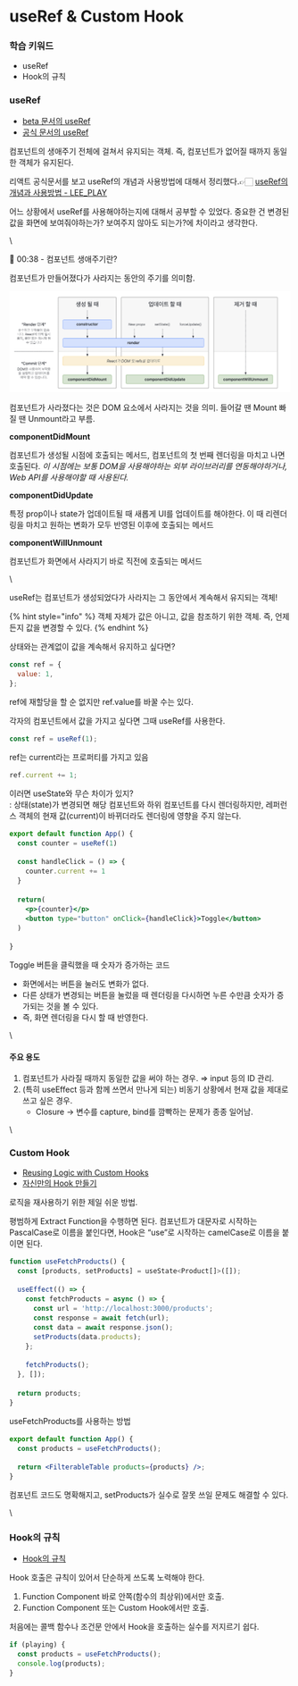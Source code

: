 # useRef & Custom Hook

### 학습 키워드

* useRef
* Hook의 규칙



### useRef

* [beta 문서의 useRef](https://beta.reactjs.org/reference/react/useRef)
* [공식 문서의 useRef](https://ko.reactjs.org/docs/hooks-reference.html#useref)

컴포넌트의 생애주기 전체에 걸쳐서 유지되는 객체. 즉, 컴포넌트가 없어질 때까지 동일한 객체가 유지된다.

리액트 공식문서를 보고 useRef의 개념과 사용방법에 대해서 정리했다.👉🏻 [useRef의 개념과 사용방법 - LEE\_PLAY](https://leejaelll.github.io/2023/230521-archive/)

어느 상황에서 useRef를 사용해야하는지에 대해서 공부할 수 있었다. 중요한 건 변경된 값을 화면에 보여줘야하는가? 보여주지 않아도 되는가?에 차이라고 생각한다.

\


🦖 00:38 - 컴포넌트 생애주기란?

컴포넌트가 만들어졌다가 사라지는 동안의 주기를 의미함.

![](images/2023-03-29-16-20-49.png)

컴포넌트가 사라졌다는 것은 DOM 요소에서 사라지는 것을 의미. 들어갈 땐 Mount 빠질 땐 Unmount라고 부름.

**componentDidMount**

컴포넌트가 생성될 시점에 호출되는 메서드, 컴포넌트의 첫 번째 렌더링을 마치고 나면 호출된다. _이 시점에는 보통 DOM을 사용해야하는 외부 라이브러리를 연동해야하거나, Web API를 사용해야할 때 사용된다._

**componentDidUpdate**

특정 prop이나 state가 업데이트될 때 새롭게 UI를 업데이트를 해야한다. 이 때 리렌더링을 마치고 원하는 변화가 모두 반영된 이후에 호출되는 메서드

**componentWillUnmount**

컴포넌트가 화면에서 사라지기 바로 직전에 호출되는 메서드

\


useRef는 컴포넌트가 생성되었다가 사라지는 그 동안에서 계속해서 유지되는 객체!

{% hint style="info" %}
객체 자체가 값은 아니고, 값을 참조하기 위한 객체. 즉, 언제든지 값을 변경할 수 있다.
{% endhint %}

상태와는 관계없이 값을 계속해서 유지하고 싶다면?

```jsx
const ref = {
  value: 1,
};
```

ref에 재할당을 할 순 없지만 ref.value를 바꿀 수는 있다.

각자의 컴포넌트에서 값을 가지고 싶다면 그때 useRef를 사용한다.

```jsx
const ref = useRef(1);
```

ref는 current라는 프로퍼티를 가지고 있음

```jsx
ref.current += 1;
```

이러면 useState와 무슨 차이가 있지?\
: 상태(state)가 변경되면 해당 컴포넌트와 하위 컴포넌트를 다시 렌더링하지만, 레퍼런스 객체의 현재 값(current)이 바뀌더라도 렌더링에 영향을 주지 않는다.

```jsx
export default function App() {
  const counter = useRef(1)

  const handleClick = () => {
    counter.current += 1
  }

  return(
    <p>{counter}</p>
    <button type="button" onClick={handleClick}>Toggle</button>
  )

}
```

Toggle 버튼을 클릭했을 때 숫자가 증가하는 코드

* 화면에서는 버튼을 눌러도 변화가 없다.
* 다른 상태가 변경되는 버튼을 눌렀을 때 렌더링을 다시하면 누른 수만큼 숫자가 증가되는 것을 볼 수 있다.
* 즉, 화면 렌더링을 다시 할 때 반영한다.

\


#### 주요 용도

1. 컴포넌트가 사라질 때까지 동일한 값을 써야 하는 경우. ⇒ input 등의 ID 관리.
2. (특히 useEffect 등과 함께 쓰면서 만나게 되는) 비동기 상황에서 현재 값을 제대로 쓰고 싶은 경우.
   * Closure → 변수를 capture, bind를 깜빡하는 문제가 종종 일어남.

\


### Custom Hook

* [Reusing Logic with Custom Hooks](https://beta.reactjs.org/learn/reusing-logic-with-custom-hooks)
* [자신만의 Hook 만들기](https://ko.reactjs.org/docs/hooks-custom.html)

로직을 재사용하기 위한 제일 쉬운 방법.

평범하게 Extract Function을 수행하면 된다. 컴포넌트가 대문자로 시작하는 PascalCase로 이름을 붙인다면, Hook은 “use”로 시작하는 camelCase로 이름을 붙이면 된다.

```jsx
function useFetchProducts() {
  const [products, setProducts] = useState<Product[]>([]);

  useEffect(() => {
    const fetchProducts = async () => {
      const url = 'http://localhost:3000/products';
      const response = await fetch(url);
      const data = await response.json();
      setProducts(data.products);
    };

    fetchProducts();
  }, []);

  return products;
}
```

useFetchProducts를 사용하는 방법

```jsx
export default function App() {
  const products = useFetchProducts();

  return <FilterableTable products={products} />;
}
```

컴포넌트 코드도 명확해지고, setProducts가 실수로 잘못 쓰일 문제도 해결할 수 있다.

\


### Hook의 규칙

* [Hook의 규칙](https://ko.reactjs.org/docs/hooks-rules.html)

Hook 호출은 규칙이 있어서 단순하게 쓰도록 노력해야 한다.

1. Function Component 바로 안쪽(함수의 최상위)에서만 호출.
2. Function Component 또는 Custom Hook에서만 호출.

처음에는 콜백 함수나 조건문 안에서 Hook을 호출하는 실수를 저지르기 쉽다.

```jsx
if (playing) {
  const products = useFetchProducts();
  console.log(products);
}
```
